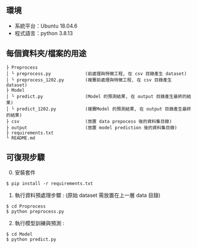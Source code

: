 ## 環境
- 系統平台：Ubuntu 18.04.6
- 程式語言：python 3.8.13

## 每個資料夾/檔案的用途
```
├ Preprocess
│ └ preprocess.py             (前處理與特徵工程, 在 csv 目錄產生 dataset)
│ └ preprocess_1202.py        (複賽前處理與特徵工程, 在 csv 目錄產生 dataset)
├ Model
│ └ predict.py                (Model 的預測結果, 在 output 目錄產生最終的結果)
│ └ predict_1202.py           (複賽Model 的預測結果, 在 output 目錄產生最終的結果)
├ csv                         (放置 data prepocess 後的資料集目錄)
├ output                      (放置 model prediction 後的資料集目錄)
├ requirements.txt
└ README.md
```

## 可復現步驟

0. 安裝套件
```
$ pip install -r requirements.txt
```

1. 執行資料預處理步驟 : (原始 dataset 需放置在上一層 data 目錄)
```
$ cd Proprocess
$ python preprocess.py
```

2. 執行模型訓練與預測 : 
```
$ cd Model
$ python predict.py
```
